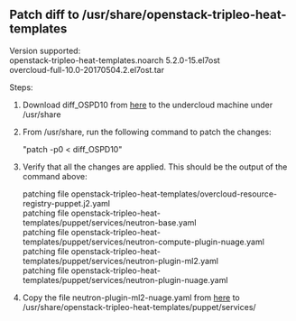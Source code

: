 Patch diff to /usr/share/openstack-tripleo-heat-templates
----------------------------------------------------------

Version supported:   
openstack-tripleo-heat-templates.noarch 5.2.0-15.el7ost   
overcloud-full-10.0-20170504.2.el7ost.tar

Steps:

1. Download diff_OSPD10 from [here](https://github.com/nuagenetworks/nuage-ospdirector/blob/ML2-SRIOV-VZ/tripleo-heat-templates-diff/diff_OSPD10) to the undercloud machine under /usr/share

2. From /usr/share, run the following command to patch the changes:

   "patch -p0 < diff\_OSPD10"

3. Verify that all the changes are applied. This should be the output of the command above:

   patching file openstack-tripleo-heat-templates/overcloud-resource-registry-puppet.j2.yaml   
   patching file openstack-tripleo-heat-templates/puppet/services/neutron-base.yaml   
   patching file openstack-tripleo-heat-templates/puppet/services/neutron-compute-plugin-nuage.yaml   
   patching file openstack-tripleo-heat-templates/puppet/services/neutron-plugin-ml2.yaml   
   patching file openstack-tripleo-heat-templates/puppet/services/neutron-plugin-nuage.yaml   

4. Copy the file neutron-plugin-ml2-nuage.yaml from [here](https://github.com/nuagenetworks/nuage-ospdirector/blob/ML2-SRIOV-VZ/tripleo-heat-templates-diff/neutron-plugin-ml2-nuage.yaml) to /usr/share/openstack-tripleo-heat-templates/puppet/services/
